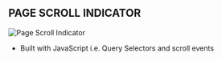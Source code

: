 ## PAGE SCROLL INDICATOR

![Page Scroll Indicator](./IMG/screen-capture.gif)

* Built with JavaScript i.e. Query Selectors and scroll events